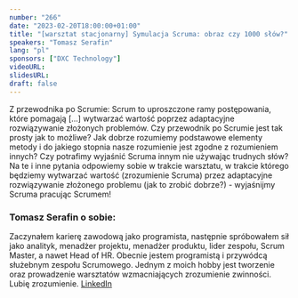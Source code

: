 ```yaml
---
number: "266"
date: "2023-02-20T18:00:00+01:00"
title: "[warsztat stacjonarny] Symulacja Scruma: obraz czy 1000 słów?"
speakers: "Tomasz Serafin"
lang: "pl"
sponsors: ["DXC Technology"]
videoURL: 
slidesURL:
draft: false
---
```


Z przewodnika po Scrumie: Scrum to uproszczone ramy postępowania, które pomagają […] wytwarzać wartość poprzez adaptacyjne rozwiązywanie złożonych problemów.
Czy przewodnik po Scrumie jest tak prosty jak to możliwe? Jak dobrze rozumiemy podstawowe elementy metody i do jakiego stopnia nasze rozumienie jest zgodne z rozumieniem innych? Czy potrafimy wyjaśnić Scruma innym nie używając trudnych słów? Na te i inne pytania odpowiemy sobie w trakcie warsztatu, w trakcie którego będziemy wytwarzać wartość (zrozumienie Scruma) przez adaptacyjne rozwiązywanie złożonego problemu (jak to zrobić dobrze?) - wyjaśnijmy Scruma pracując Scrumem!

### Tomasz Serafin o sobie:

Zaczynałem karierę zawodową jako programista, następnie spróbowałem sił jako analityk, menadżer projektu, menadżer produktu, lider zespołu, Scrum Master, a nawet Head of HR. Obecnie jestem programistą i przywódcą służebnym zespołu Scrumowego. Jednym z moich hobby jest tworzenie oraz prowadzenie warsztatów wzmacniających zrozumienie zwinności. Lubię zrozumienie.
[LinkedIn](https://www.linkedin.com/in/tpserafin/)
